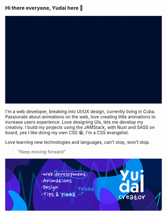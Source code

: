 ### Hi there everyone, Yudai here 👋

![intro](https://github.com/Yudai-creator/Yudai-creator/blob/master/HI%20there%20banner.gif)

I'm a web developer, breaking into UI/UX design, currently living in Cuba. Passionate about animations on the web, love creating little animations to increase users experience. Love designing UIs, lets me develop my creativiy. I build my projects using the JAMStack, with Nuxt and SASS on board, yes I like doing my own CSS 😁, I'm a 
CSS evangelist.

Love learning new technologies and languages, can't stop, won't stop.

> "Keep moving forward"

![banner](https://github.com/Yudai-creator/Yudai-creator/blob/master/BANNER%20TWITTER.png)



<!--
**Yudai-creator/Yudai-creator** is a ✨ _special_ ✨ repository because its `README.md` (this file) appears on your GitHub profile.

Here are some ideas to get you started:

- 🔭 I’m currently working on ...
- 🌱 I’m currently learning ...
- 👯 I’m looking to collaborate on ...
- 🤔 I’m looking for help with ...
- 💬 Ask me about ...
- 📫 How to reach me: ...
- 😄 Pronouns: ...
- ⚡ Fun fact: ...
-->

